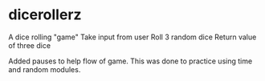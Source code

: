 # dicerollerz
A dice rolling "game"
Take input from user
Roll 3 random dice
Return value of three dice

Added pauses to help flow of game. This was done to practice using time and random modules.